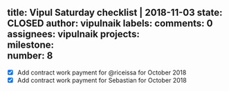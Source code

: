 title:	Vipul Saturday checklist | 2018-11-03
state:	CLOSED
author:	vipulnaik
labels:	
comments:	0
assignees:	vipulnaik
projects:	
milestone:	
number:	8
--
- [x] Add contract work payment for @riceissa for October 2018
- [x] Add contract work payment for Sebastian for October 2018
